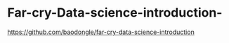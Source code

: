 # Far-cry-Data-science-introduction-
https://github.com/baodongle/far-cry-data-science-introduction
